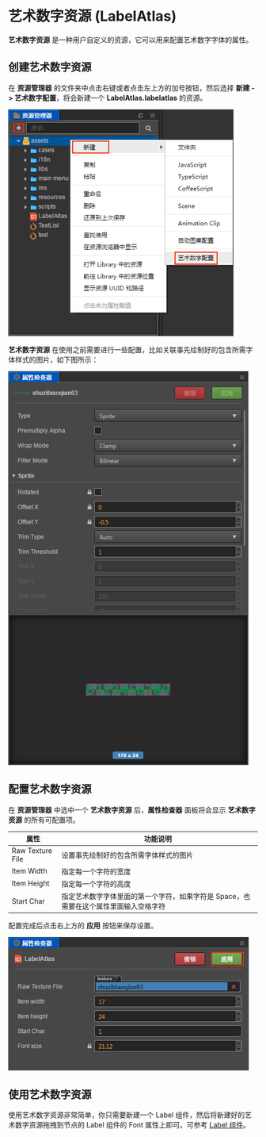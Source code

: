 # 艺术数字资源 (LabelAtlas)

**艺术数字资源** 是一种用户自定义的资源，它可以用来配置艺术数字字体的属性。

## 创建艺术数字资源

在 **资源管理器** 的文件夹中点击右键或者点击左上方的加号按钮，然后选择 **新建 -> 艺术数字配置**，将会新建一个 **LabelAtlas.labelatlas** 的资源。

![create label atlas](label-atlas/create-label-atlas.jpeg)

**艺术数字资源** 在使用之前需要进行一些配置，比如关联事先绘制好的包含所需字体样式的图片，如下图所示：

![](label-atlas/raw_texture_file.png)

## 配置艺术数字资源

在 **资源管理器** 中选中一个 **艺术数字资源** 后，**属性检查器** 面板将会显示 **艺术数字资源** 的所有可配置项。

| 属性             | 功能说明
| --------------   | -----------
| Raw Texture File | 设置事先绘制好的包含所需字体样式的图片
| Item Width       | 指定每一个字符的宽度
| Item Height      | 指定每一个字符的高度
| Start Char       | 指定艺术数字字体里面的第一个字符，如果字符是 Space，也需要在这个属性里面输入空格字符

配置完成后点击右上方的 **应用** 按钮来保存设置。

![save label atlas](label-atlas/save-label-atlas.jpeg)

## 使用艺术数字资源

使用艺术数字资源非常简单，你只需要新建一个 Label 组件，然后将新建好的艺术数字资源拖拽到节点的 Label 组件的 Font 属性上即可。可参考 [Label 组件](../components/label.md)。
